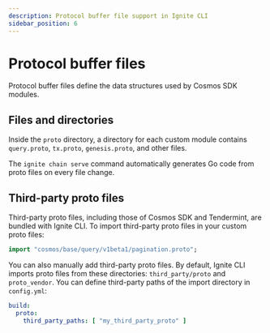 ```yaml
---
description: Protocol buffer file support in Ignite CLI
sidebar_position: 6
---
```


# Protocol buffer files

Protocol buffer files define the data structures used by Cosmos SDK modules.

## Files and directories

Inside the `proto` directory, a directory for each custom module contains `query.proto`, `tx.proto`, `genesis.proto`,
and other files.

The `ignite chain serve` command automatically generates Go code from proto files on every file change.

## Third-party proto files

Third-party proto files, including those of Cosmos SDK and Tendermint, are bundled with Ignite CLI. To import
third-party proto files in your custom proto files:

```protobuf
import "cosmos/base/query/v1beta1/pagination.proto";
```

You can also manually add third-party proto files. By default, Ignite CLI imports proto files from these
directories: `third_party/proto` and `proto_vendor`. You can define third-party paths of the import directory
in `config.yml`:

```yaml
build:
  proto:
    third_party_paths: [ "my_third_party_proto" ]
```
